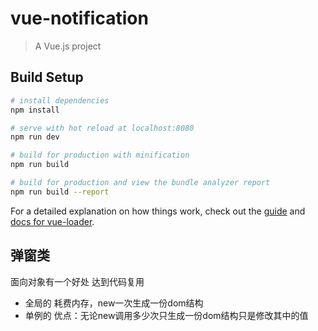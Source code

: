 # vue-notification

> A Vue.js project

## Build Setup

``` bash
# install dependencies
npm install

# serve with hot reload at localhost:8080
npm run dev

# build for production with minification
npm run build

# build for production and view the bundle analyzer report
npm run build --report
```

For a detailed explanation on how things work, check out the [guide](http://vuejs-templates.github.io/webpack/) and [docs for vue-loader](http://vuejs.github.io/vue-loader).
## 弹窗类
面向对象有一个好处 达到代码复用
- 全局的
耗费内存，new一次生成一份dom结构
- 单例的
优点：无论new调用多少次只生成一份dom结构只是修改其中的值
